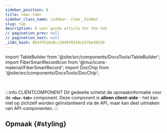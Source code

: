 ```yaml
---
sidebar_position: 0
title: <dwc-tab>
sidebar_class_name: sidebar--item__hidden
slug: tab
description: A user guide article for the tab
// pagination_prev: null
// pagination_next: null
_i18n_hash: 0b43f610a9cc20d9f8319cb37be49239
---
```

import TableBuilder from '@site/src/components/DocsTools/TableBuilder';
import FiberSmartRecordIcon from '@mui/icons-material/FiberSmartRecord';
import DocChip from '@site/src/components/DocsTools/DocChip';

<DocChip chip='shadow' />

<br />

:::info CLIËNTCOMPONENT
Dit gedeelte schetst de opmaakinformatie voor de **`<dwc-tab>`** component. Deze component is **alleen client-side** - het kan niet op zichzelf worden geïnstantieerd via de API, maar kan deel uitmaken van API-componenten.
:::

## Opmaak {#styling}

<TableBuilder name="dwc-tab" clientComponent />
